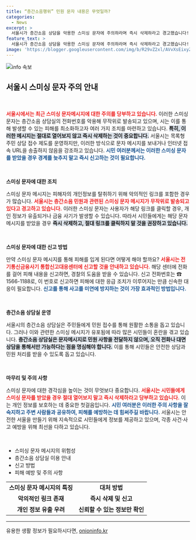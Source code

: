 ```yaml
---
title: “층간소음행위” 민원 문자 내용은 무엇일까?
categories:
  - News
excerpt: >
  서울시가 층간소음 상담을 악용한 스미싱 문자에 주의하라며 즉시 삭제하라고 경고했습니다! 올바른 행동으로 여러분의 안전을 지키세요.
feature_text: >
  서울시가 층간소음 상담을 악용한 스미싱 문자에 주의하라며 즉시 삭제하라고 경고했습니다! 올바른 행동으로 여러분의 안전을 지키세요.
image: 'https://blogger.googleusercontent.com/img/b/R29vZ2xl/AVvXsEixyZcFfHzMRdzZMjFBmAUKJYCLCGyLL1o632UiGVXcaFdKo_bkvkuCioo0uUKlGfBVcT3P84aROyZIXSBEx3Aw5nCQ3pTgDom1WDC4m8eifvWiAmWEEVb4x6G_l8C0QH225ldMjyaFvpxGEBGNO37VmDTDMHGhJPq73UglMfDca1-0aw/s1600/blogspot.png'
---
```


<p><img src="https://blogger.googleusercontent.com/img/b/R29vZ2xl/AVvXsEixyZcFfHzMRdzZMjFBmAUKJYCLCGyLL1o632UiGVXcaFdKo_bkvkuCioo0uUKlGfBVcT3P84aROyZIXSBEx3Aw5nCQ3pTgDom1WDC4m8eifvWiAmWEEVb4x6G_l8C0QH225ldMjyaFvpxGEBGNO37VmDTDMHGhJPq73UglMfDca1-0aw/s1600/blogspot.png" alt="info 속보" /></p>

<h2 data-ke-size="size26">서울시 스미싱 문자 주의 안내</h2>

<p data-ke-size="size16">&nbsp;</p>

<p><b><span style="color: #ee2323;">서울시에서는 최근 스미싱 문자메시지에 대한 주의를 당부하고 있습니다.</span></b> 이러한 스미싱 문자는 층간소음 상담실의 전화번호를 악용해 무작위로 발송되고 있으며, 시는 이를 통해 발생할 수 있는 피해를 최소화하고자 여러 가지 조치를 마련하고 있습니다. <b><span style="background-color: #21538527;">특히, 이러한 메시지는 절대로 열어보지 않고 즉시 삭제하는 것이 중요합니다.</span></b> 서울시는 목록형 주민 상담 접수 제도를 운영하지만, 이러한 방식으로 문자 메시지를 보내거나 인터넷 접속 URL을 송출하지 않음을 강조하고 있습니다. <b><span style="color: #1a5490;">시민 여러분께서는 이러한 스미싱 문자를 받았을 경우 경계를 늦추지 말고 즉시 신고하는 것이 필요합니다.</span></b></p>

<p data-ke-size="size16">&nbsp;</p>

<p><b>스미싱 문자에 대한 조치</b></p>

<p>스미싱 문자 메시지는 피해자의 개인정보를 탈취하기 위해 악의적인 링크를 포함한 경우가 많습니다. <b><span style="color: #ee2323;">서울시는 층간소음 민원과 관련된 스미싱 문자 메시지가 무작위로 발송되고 있다고 경고하고 있습니다.</span></b> 이러한 스미싱 문자는 사용자가 해당 링크를 클릭할 경우, 개인 정보가 유출되거나 금융 사기가 발생할 수 있습니다. 따라서 시민들에게는 해당 문자 메시지를 받았을 경우 <b><span style="background-color: #21538527;">즉시 삭제하고, 절대 링크를 클릭하지 말 것을 권장하고 있습니다.</span></b></p>

<p data-ke-size="size16">&nbsp;</p>

<p><b>스미싱 문자에 대한 신고 방법</b></p>

<p>만약 스미싱 문자 메시지를 통해 피해를 입게 된다면 어떻게 해야 할까요? <b><span style="color: #ee2323;">서울시는 전기통신금융사기 통합신고대응센터에 신고할 것을 안내하고 있습니다.</span></b> 해당 센터에 전화를 걸어 피해 내용을 신고하면, 경찰의 도움을 받을 수 있습니다. 신고 전화번호는 ☎ 1566-1188로, 이 번호로 신고하면 피해에 대한 응급 조치가 이루어지는 만큼 신속한 대응이 필요합니다. <b><span style="color: #1a5490;">신고를 통해 사고를 미연에 방지하는 것이 가장 효과적인 방법입니다.</span></b></p>

<p data-ke-size="size16">&nbsp;</p>

<p><b>층간소음 상담실 운영</b></p>

<p>서울시의 층간소음 상담실은 주민들에게 민원 접수를 통해 원활한 소통을 돕고 있습니다. 그러나 이와 관련한 스미싱 메시지가 유포됨에 따라 많은 시민들이 혼란을 겪고 있습니다. <b><span style="background-color: #21538527;">층간소음 상담실은 문자메시지로 민원 사항을 전달하지 않으며, 오직 전화나 대면 상담을 통해서만 가능하다는 점을 명심해야 합니다.</span></b> 이를 통해 시민들은 안전한 상담과 민원 처리를 받을 수 있도록 돕고 있습니다.</p>

<p data-ke-size="size16">&nbsp;</p>

<p><b>마무리 및 주의 사항</b></p>

<p>스미싱 문자에 대한 경각심을 높이는 것이 무엇보다 중요합니다. <b><span style="color: #ee2323;">서울시는 시민들에게 스미싱 문자를 받았을 경우 절대 열어보지 말고 즉시 삭제하라고 당부하고 있습니다.</span></b> 이는 개인 정보를 보호하는 데 중요한 첫걸음입니다. <b><span style="color: #1a5490;">시민 여러분은 이러한 주의 사항을 잘 숙지하고 주변 사람들과 공유하여, 피해를 예방하는 데 힘써주길 바랍니다.</span></b> 서울시는 안전한 서울을 만들기 위해 지속적으로 시민들에게 정보를 제공하고 있으며, 각종 사건·사고 예방을 위해 최선을 다하고 있습니다.</p>

<p data-ke-size="size16">&nbsp;</p>

<ul>
    <li>스미싱 문자 메시지의 위험성</li>
    <li>층간소음 상담실 이용 안내</li>
    <li>신고 방법</li>
    <li>피해 예방 및 주의 사항</li>
</ul>

<table style="width:100%">
    <tr>
        <td style="text-align: center; height: 17px;"><b>스미싱 문자 메시지의 특징</b></td>
        <td style="text-align: center; height: 17px;"><b>대처 방법</b></td>
    </tr>
    <tr>
        <td style="text-align: center; height: 17px;"><b>악의적인 링크 존재</b></td>
        <td style="text-align: center; height: 17px;"><b>즉시 삭제 및 신고</b></td>
    </tr>
    <tr>
        <td style="text-align: center; height: 17px;"><b>개인 정보 유출 우려</b></td>
        <td style="text-align: center; height: 17px;"><b>신뢰할 수 있는 정보만 확인</b></td>
    </tr>
</table>

<hr />
유용한 생활 정보가 필요하시다면, <a href="https://onioninfo.kr" rel="dofollow">onioninfo.kr</a>


